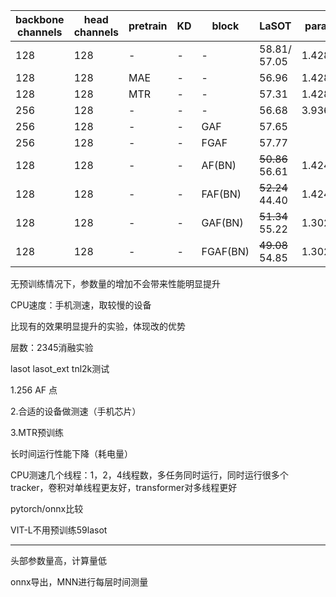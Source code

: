 | backbone channels | head channels | pretrain | KD   | block    | LaSOT            | param  | macs  | speed(PFS) |
| ----------------- | ------------- | -------- | ---- | -------- | ---------------- | ------ | ----- | ---------- |
| 128               | 128           | -        | -    | -        | 58.81/ 57.05     | 1.428M | 460M  | 130~145    |
| 128               | 128           | MAE      | -    | -        | 56.96            | 1.428M | 460M  |            |
| 128               | 128           | MTR      | -    | -        | 57.31            | 1.428M | 460M  |            |
| 256               | 128           | -        | -    | -        | 56.68            | 3.936M | 3936M | 80~90      |
| 256               | 128           | -        | -    | GAF      | 57.65            |        |       |            |
| 256               | 128           | -        | -    | FGAF     | 57.77            |        |       |            |
| 128               | 128           | -        | -    | AF(BN)   | ~~50.86~~  56.61 | 1.424M | 456M  | 130~140    |
| 128               | 128           | -        | -    | FAF(BN)  | ~~52.24~~  44.40 | 1.424M | 456M  | 100~150    |
| 128               | 128           | -        | -    | GAF(BN)  | ~~51.34~~  55.22 | 1.302M | 417M  | 125~135    |
| 128               | 128           | -        | -    | FGAF(BN) | ~~49.08~~  54.85 | 1.302M | 417M  | 130~135    |

无预训练情况下，参数量的增加不会带来性能明显提升

CPU速度：手机测速，取较慢的设备

比现有的效果明显提升的实验，体现改的优势

层数：2345消融实验

lasot lasot_ext tnl2k测试

1.256 AF 点

2.合适的设备做测速（手机芯片）

3.MTR预训练

长时间运行性能下降（耗电量）

CPU测速几个线程：1，2，4线程数，多任务同时运行，同时运行很多个tracker，卷积对单线程更友好，transformer对多线程更好

pytorch/onnx比较

VIT-L不用预训练59lasot

------

头部参数量高，计算量低

onnx导出，MNN进行每层时间测量